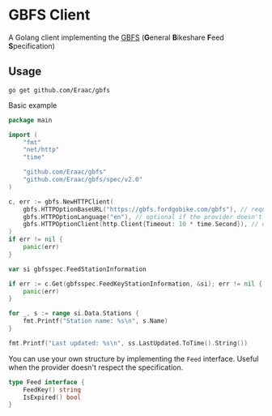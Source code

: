 # GBFS Client

A Golang client implementing the [GBFS](https://github.com/NABSA/gbfs) (**G**eneral **B**ikeshare **F**eed **S**pecification)

## Usage

```shell script
go get github.com/Eraac/gbfs
```

Basic example
```go
package main

import (
    "fmt"
    "net/http"
    "time"

    "github.com/Eraac/gbfs"
    "github.com/Eraac/gbfs/spec/v2.0"
)

c, err := gbfs.NewHTTPClient(
    gbfs.HTTPOptionBaseURL("https://gbfs.fordgobike.com/gbfs"), // required
    gbfs.HTTPOptionLanguage("en"), // optional if the provider doesn't specify the language in the URL
    gbfs.HTTPOptionClient(http.Client{Timeout: 10 * time.Second}), // optional, set a custom http client
)
if err != nil {
    panic(err)
}

var si gbfsspec.FeedStationInformation

if err := c.Get(gbfsspec.FeedKeyStationInformation, &si); err != nil {
    panic(err)
}

for _, s := range si.Data.Stations {
    fmt.Printf("Station name: %s\n", s.Name)
}

fmt.Printf("Last updated: %s\n", ss.LastUpdated.ToTime().String())
```

You can use your own structure by implementing the `Feed` interface. Useful when the provider doesn't respect the specification.
```go
type Feed interface {
    FeedKey() string
    IsExpired() bool
}
``` 
